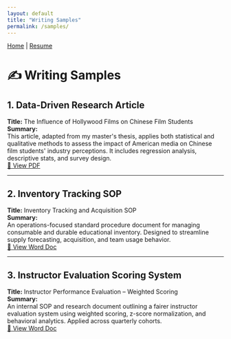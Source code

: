 ```yaml
---
layout: default
title: "Writing Samples"
permalink: /samples/
---
```


[Home](./index.md) | [Resume](./resume.md)

# ✍️ Writing Samples

## 1. Data-Driven Research Article  
**Title:** The Influence of Hollywood Films on Chinese Film Students  
**Summary:**  
This article, adapted from my master's thesis, applies both statistical and qualitative methods to assess the impact of American media on Chinese film students' industry perceptions. It includes regression analysis, descriptive stats, and survey design.  
[📄 View PDF](./assets/Article%20-%20Thesis%20Data%20Work.pdf)

---

## 2. Inventory Tracking SOP  
**Title:** Inventory Tracking and Acquisition SOP  
**Summary:**  
An operations-focused standard procedure document for managing consumable and durable educational inventory. Designed to streamline supply forecasting, acquisition, and team usage behavior.  
[📄 View Word Doc](./assets/Inventory%20Tracking%20.docx)

---

## 3. Instructor Evaluation Scoring System  
**Title:** Instructor Performance Evaluation – Weighted Scoring  
**Summary:**  
An internal SOP and research document outlining a fairer instructor evaluation system using weighted scoring, z-score normalization, and behavioral analytics. Applied across quarterly cohorts.  
[📄 View Word Doc](./assets/Instructor%20Performance%20Evaluation-%20Weighted%20Scoring%20SOP.docx)
